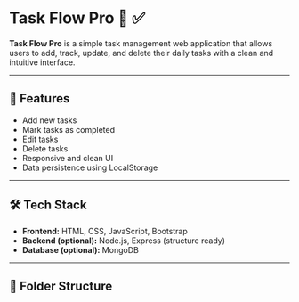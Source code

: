 # Task Flow Pro 🧠 ✅

**Task Flow Pro** is a simple task management web application that allows users to add, track, update, and delete their daily tasks with a clean and intuitive interface.

---

## 📌 Features

- Add new tasks
- Mark tasks as completed
- Edit tasks
- Delete tasks
- Responsive and clean UI
- Data persistence using LocalStorage

---

## 🛠️ Tech Stack

- **Frontend:** HTML, CSS, JavaScript, Bootstrap
- **Backend (optional):** Node.js, Express (structure ready)
- **Database (optional):** MongoDB

---

## 📁 Folder Structure

